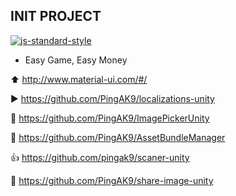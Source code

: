 ## INIT PROJECT
[![js-standard-style](https://img.shields.io/badge/code%20style-standard-brightgreen.svg?style=flat)](https://unity3d.com/)
* Easy Game, Easy Money

:arrow_up: http://www.material-ui.com/#/

:arrow_forward: https://github.com/PingAK9/localizations-unity

:no_entry_sign: https://github.com/PingAK9/ImagePickerUnity

:open_file_folder: https://github.com/PingAK9/AssetBundleManager

:+1: https://github.com/pingak9/scaner-unity

:telescope: https://github.com/PingAK9/share-image-unity
